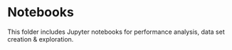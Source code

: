 # Notebooks
This folder includes Jupyter notebooks for performance analysis, data set creation & exploration.
